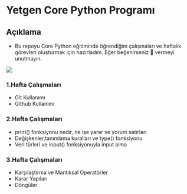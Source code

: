 # Yetgen Core Python Programı

## Açıklama
- Bu repoyu Core Python eğitiminde öğrendiğim çalışmaları ve haftalık görevleri oluşturmak için hazırladım. Eğer beğenirseniz 🌟 vermeyi unutmayın. 

<img src="https://yetkingencler.com/wp-content/uploads/2021/07/YetGenLogo.png">


### 1.Hafta Çalışmaları
- Git Kullanımı
- Github Kullanımı

### 2.Hafta Çalışmaları
- print() fonksiyonu nedir, ne işe yarar ve yorum satırları
- Değişkenler,tanımlama kuralları ve type() fonksiyonu
- Veri türleri ve input() fonksiyonuyla input alma

### 3.Hafta Çalışmaları
- Karşılaştırma ve Mantıksal Operatörler
- Karar Yapıları
- Döngüler